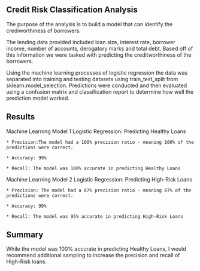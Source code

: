 ## Credit Risk Classification Analysis 

The purpose of the analysis is to build a model that can identify the crediworthiness of borrowers.

The lending data provided included loan size, interest rate, borrower income, number of accounts, derogatory marks and total debt.
Based off of this information we were tasked with predicting the creditworthiness of the borrowers.

Using the machine learning processes of logistic regression the data was separated into training and testing datasets using train_test_split from sklearn.model_selection.  Predictions were conducted and then evaluated using a confusion matrix and classification report to determine how well the prediction model worked.


## Results

Machine Learning Model 1 Logistic Regression: Predicting Healthy Loans

    * Precision:The model had a 100% precision ratio - meaning 100% of the predictions were correct.

    * Accuracy: 99%

    * Recall: The model was 100% accurate in predicting Healthy Loans

Machine Learning Model 2 Logistic Regression: Predicting High-Risk Loans

    * Precision: The model had a 87% precision ratio - meaning 87% of the predictions were correct.

    * Accuracy: 99%

    * Recall: The model was 95% accurate in predicting High-Risk Loans

## Summary

While the model was 100% accurate in predicting Healthy Loans, I would recommend additional sampling to increase the precision and 
recall of High-Risk loans.